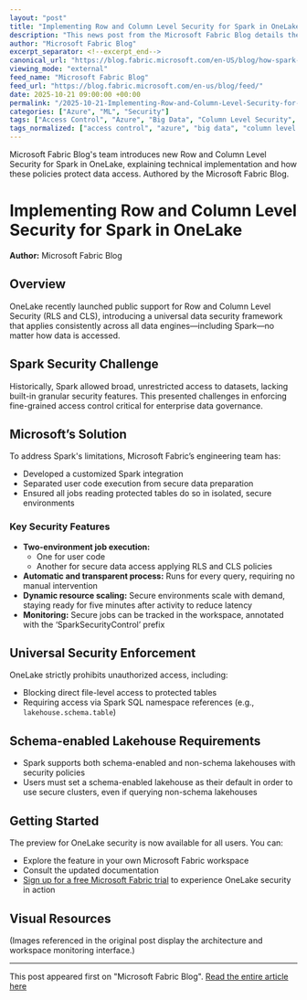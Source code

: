 ```yaml
---
layout: "post"
title: "Implementing Row and Column Level Security for Spark in OneLake"
description: "This news post from the Microsoft Fabric Blog details the new public support for Row and Column Level Security (RLS and CLS) within OneLake, particularly focusing on Spark workloads. The article explains the technical approach used to overcome Spark's traditional lack of granular security and describes how the OneLake security framework delivers consistent and automatic data protection, enforcing policies across all data engines without compromising performance or requiring extra user effort. Details cover the security controls, job execution process separation, monitoring options, and requirements for schema-enabled lakehouses."
author: "Microsoft Fabric Blog"
excerpt_separator: <!--excerpt_end-->
canonical_url: "https://blog.fabric.microsoft.com/en-US/blog/how-spark-supports-onelake-security-with-row-and-column-level-security-policies/"
viewing_mode: "external"
feed_name: "Microsoft Fabric Blog"
feed_url: "https://blog.fabric.microsoft.com/en-us/blog/feed/"
date: 2025-10-21 09:00:00 +00:00
permalink: "/2025-10-21-Implementing-Row-and-Column-Level-Security-for-Spark-in-OneLake.html"
categories: ["Azure", "ML", "Security"]
tags: ["Access Control", "Azure", "Big Data", "Column Level Security", "Data Governance", "Data Security", "Lakehouse", "Microsoft Azure", "Microsoft Fabric", "ML", "News", "OneLake", "Row Level Security", "Schema Enabled Lakehouse", "Secure Cluster", "Security", "Spark", "SQL", "Workspace Security"]
tags_normalized: ["access control", "azure", "big data", "column level security", "data governance", "data security", "lakehouse", "microsoft azure", "microsoft fabric", "ml", "news", "onelake", "row level security", "schema enabled lakehouse", "secure cluster", "security", "spark", "sql", "workspace security"]
---
```


Microsoft Fabric Blog's team introduces new Row and Column Level Security for Spark in OneLake, explaining technical implementation and how these policies protect data access. Authored by the Microsoft Fabric Blog.<!--excerpt_end-->

# Implementing Row and Column Level Security for Spark in OneLake

**Author:** Microsoft Fabric Blog

## Overview

OneLake recently launched public support for Row and Column Level Security (RLS and CLS), introducing a universal data security framework that applies consistently across all data engines—including Spark—no matter how data is accessed.

## Spark Security Challenge

Historically, Spark allowed broad, unrestricted access to datasets, lacking built-in granular security features. This presented challenges in enforcing fine-grained access control critical for enterprise data governance.

## Microsoft’s Solution

To address Spark's limitations, Microsoft Fabric’s engineering team has:

- Developed a customized Spark integration
- Separated user code execution from secure data preparation
- Ensured all jobs reading protected tables do so in isolated, secure environments

### Key Security Features

- **Two-environment job execution:**
  - One for user code
  - Another for secure data access applying RLS and CLS policies
- **Automatic and transparent process:** Runs for every query, requiring no manual intervention
- **Dynamic resource scaling:** Secure environments scale with demand, staying ready for five minutes after activity to reduce latency
- **Monitoring:** Secure jobs can be tracked in the workspace, annotated with the ‘SparkSecurityControl’ prefix

## Universal Security Enforcement

OneLake strictly prohibits unauthorized access, including:

- Blocking direct file-level access to protected tables
- Requiring access via Spark SQL namespace references (e.g., `lakehouse.schema.table`)

## Schema-enabled Lakehouse Requirements

- Spark supports both schema-enabled and non-schema lakehouses with security policies
- Users must set a schema-enabled lakehouse as their default in order to use secure clusters, even if querying non-schema lakehouses

## Getting Started

The preview for OneLake security is now available for all users. You can:

- Explore the feature in your own Microsoft Fabric workspace
- Consult the updated documentation
- [Sign up for a free Microsoft Fabric trial](https://app.fabric.microsoft.com/) to experience OneLake security in action

## Visual Resources

(Images referenced in the original post display the architecture and workspace monitoring interface.)

---

This post appeared first on "Microsoft Fabric Blog". [Read the entire article here](https://blog.fabric.microsoft.com/en-US/blog/how-spark-supports-onelake-security-with-row-and-column-level-security-policies/)
